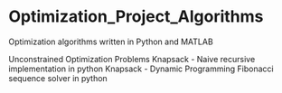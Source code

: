 # Optimization_Project_Algorithms
Optimization algorithms written in Python and MATLAB


Unconstrained Optimization Problems
Knapsack - Naive recursive implementation in python
Knapsack - Dynamic Programming
Fibonacci sequence solver in python

